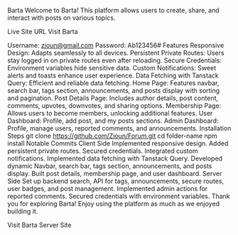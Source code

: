 Barta
Welcome to Barta! This platform allows users to create, share, and interact with posts on various topics.



Live Site URL
Visit Barta

Username: zioun@gmail.com
Password: Ab123456#
Features
Responsive Design: Adapts seamlessly to all devices.
Persistent Private Routes: Users stay logged in on private routes even after reloading.
Secure Credentials: Environment variables hide sensitive data.
Custom Notifications: Sweet alerts and toasts enhance user experience.
Data Fetching with Tanstack Query: Efficient and reliable data fetching.
Home Page: Features navbar, search bar, tags section, announcements, and posts display with sorting and pagination.
Post Details Page: Includes author details, post content, comments, upvotes, downvotes, and sharing options.
Membership Page: Allows users to become members, unlocking additional features.
User Dashboard: Profile, add post, and my posts sections.
Admin Dashboard: Profile, manage users, reported comments, and announcements.
Installation Steps
git clone https://github.com/Zioun/Forum.git
cd folder-name
npm install
Notable Commits
Client Side
Implemented responsive design.
Added persistent private routes.
Secured credentials.
Integrated custom notifications.
Implemented data fetching with Tanstack Query.
Developed dynamic Navbar, search bar, tags section, announcements, and posts display.
Built post details, membership page, and user dashboard.
Server Side
Set up backend search, API for tags, announcements, secure routes, user badges, and post management.
Implemented admin actions for reported comments.
Secured credentials with environment variables.
Thank you for exploring Barta! Enjoy using the platform as much as we enjoyed building it.

Visit Barta Server Site
